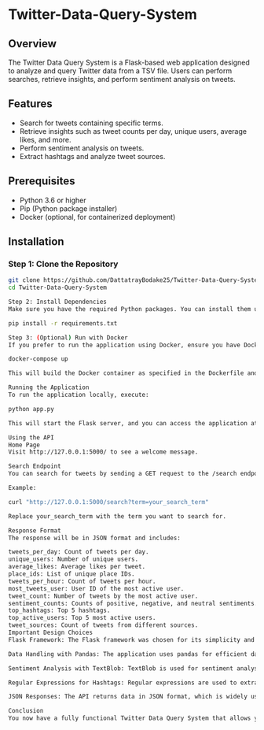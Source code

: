 # Twitter-Data-Query-System

## Overview
The Twitter Data Query System is a Flask-based web application designed to analyze and query Twitter data from a TSV file. Users can perform searches, retrieve insights, and perform sentiment analysis on tweets.

## Features
- Search for tweets containing specific terms.
- Retrieve insights such as tweet counts per day, unique users, average likes, and more.
- Perform sentiment analysis on tweets.
- Extract hashtags and analyze tweet sources.

## Prerequisites
- Python 3.6 or higher
- Pip (Python package installer)
- Docker (optional, for containerized deployment)

## Installation

### Step 1: Clone the Repository
```bash
git clone https://github.com/DattatrayBodake25/Twitter-Data-Query-System.git
cd Twitter-Data-Query-System

Step 2: Install Dependencies
Make sure you have the required Python packages. You can install them using pip. The dependencies are listed in the requirements.txt file.

pip install -r requirements.txt

Step 3: (Optional) Run with Docker
If you prefer to run the application using Docker, ensure you have Docker installed, and then run:

docker-compose up

This will build the Docker container as specified in the Dockerfile and start the Flask application.

Running the Application
To run the application locally, execute:

python app.py

This will start the Flask server, and you can access the application at http://127.0.0.1:5000.

Using the API
Home Page
Visit http://127.0.0.1:5000/ to see a welcome message.

Search Endpoint
You can search for tweets by sending a GET request to the /search endpoint with a query parameter for the search term.

Example:

curl "http://127.0.0.1:5000/search?term=your_search_term"

Replace your_search_term with the term you want to search for.

Response Format
The response will be in JSON format and includes:

tweets_per_day: Count of tweets per day.
unique_users: Number of unique users.
average_likes: Average likes per tweet.
place_ids: List of unique place IDs.
tweets_per_hour: Count of tweets per hour.
most_tweets_user: User ID of the most active user.
tweet_count: Number of tweets by the most active user.
sentiment_counts: Counts of positive, negative, and neutral sentiments.
top_hashtags: Top 5 hashtags.
top_active_users: Top 5 most active users.
tweet_sources: Count of tweets from different sources.
Important Design Choices
Flask Framework: The Flask framework was chosen for its simplicity and flexibility, making it easy to create RESTful APIs.

Data Handling with Pandas: The application uses pandas for efficient data manipulation and analysis, enabling quick filtering and calculations on the dataset.

Sentiment Analysis with TextBlob: TextBlob is used for sentiment analysis due to its simplicity and effectiveness, allowing the application to classify tweets as positive, negative, or neutral.

Regular Expressions for Hashtags: Regular expressions are used to extract hashtags from tweets, providing an efficient way to find patterns in text data.

JSON Responses: The API returns data in JSON format, which is widely used for data interchange and easily consumable by clients.

Conclusion
You now have a fully functional Twitter Data Query System that allows you to analyze tweets and extract meaningful insights. Feel free to explore and modify the code as per your requirements.
